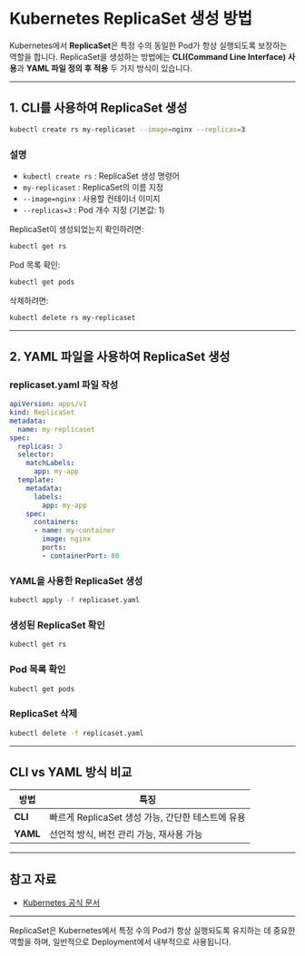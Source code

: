 # Kubernetes ReplicaSet 생성 방법

Kubernetes에서 **ReplicaSet**은 특정 수의 동일한 Pod가 항상 실행되도록 보장하는 역할을 합니다. ReplicaSet을 생성하는 방법에는 **CLI(Command Line Interface) 사용**과 **YAML 파일 정의 후 적용** 두 가지 방식이 있습니다.

---

## 1. CLI를 사용하여 ReplicaSet 생성

```bash
kubectl create rs my-replicaset --image=nginx --replicas=3
```

### 설명
- `kubectl create rs` : ReplicaSet 생성 명령어
- `my-replicaset` : ReplicaSet의 이름 지정
- `--image=nginx` : 사용할 컨테이너 이미지
- `--replicas=3` : Pod 개수 지정 (기본값: 1)

ReplicaSet이 생성되었는지 확인하려면:
```bash
kubectl get rs
```

Pod 목록 확인:
```bash
kubectl get pods
```

삭제하려면:
```bash
kubectl delete rs my-replicaset
```

---

## 2. YAML 파일을 사용하여 ReplicaSet 생성

### replicaset.yaml 파일 작성
```yaml
apiVersion: apps/v1
kind: ReplicaSet
metadata:
  name: my-replicaset
spec:
  replicas: 3
  selector:
    matchLabels:
      app: my-app
  template:
    metadata:
      labels:
        app: my-app
    spec:
      containers:
      - name: my-container
        image: nginx
        ports:
        - containerPort: 80
```

### YAML을 사용한 ReplicaSet 생성
```bash
kubectl apply -f replicaset.yaml
```

### 생성된 ReplicaSet 확인
```bash
kubectl get rs
```

### Pod 목록 확인
```bash
kubectl get pods
```

### ReplicaSet 삭제
```bash
kubectl delete -f replicaset.yaml
```

---

## CLI vs YAML 방식 비교

| 방법 | 특징 |
|------|------|
| **CLI** | 빠르게 ReplicaSet 생성 가능, 간단한 테스트에 유용 |
| **YAML** | 선언적 방식, 버전 관리 가능, 재사용 가능 |

---

## 참고 자료

- [Kubernetes 공식 문서](https://kubernetes.io/docs/concepts/workloads/controllers/replicaset/)

---

ReplicaSet은 Kubernetes에서 특정 수의 Pod가 항상 실행되도록 유지하는 데 중요한 역할을 하며, 일반적으로 Deployment에서 내부적으로 사용됩니다.


